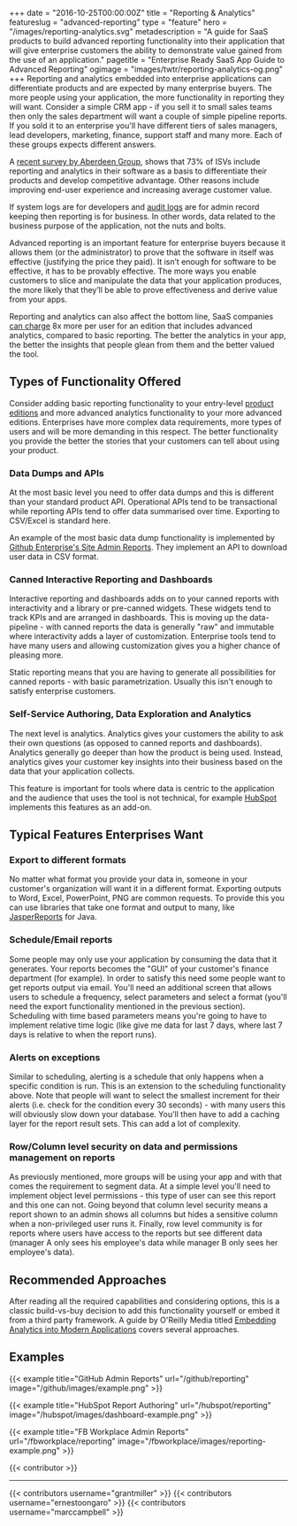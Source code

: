 +++
date = "2016-10-25T00:00:00Z"
title = "Reporting & Analytics"
featureslug = "advanced-reporting"
type = "feature"
hero = "/images/reporting-analytics.svg"
metadescription = "A guide for SaaS products to build advanced reporting functionality into their application that will give enterprise customers the ability to demonstrate value gained from the use of an application."
pagetitle = "Enterprise Ready SaaS App Guide to Advanced Reporting"
ogimage = "images/twtr/reporting-analytics-og.png"
+++
Reporting and analytics embedded into enterprise applications can differentiate products and are expected by many enterprise buyers. The more people using your application, the more functionality in reporting they will want. Consider a simple CRM app - if you sell it to small sales teams then only the sales department will want a couple of simple pipeline reports. If you sold it to an enterprise you'll have different tiers of sales managers, lead developers, marketing, finance, support staff and many more. Each of these groups expects different answers.

A [recent survey by Aberdeen Group](http://aberdeen.com/research/8815/rr-embedded-business-intelligence/content.aspx), shows that 73% of ISVs include reporting and analytics in their software as a basis to differentiate their products and develop competitive advantage. Other reasons include improving end-user experience and increasing average customer value.

If system logs are for developers and [audit logs](../audit-log/) are for admin record keeping then reporting is for business. In other words, data related to the business purpose of the application, not the nuts and bolts.  

Advanced reporting is an important feature for enterprise buyers because it allows them (or the administrator) to prove that the software in itself was effective (justifying the price they paid).  It isn’t enough for software to be effective, it has to be provably effective. The more ways you enable customers to slice and manipulate the data that your application produces, the more likely that they’ll be able to prove effectiveness and derive value from your apps.

Reporting and analytics can also affect the bottom line, SaaS companies [ can charge](https://www.oreilly.com/ideas/ditch-the-data-dump) 8x more per user for an edition that includes advanced analytics, compared to basic reporting. The better the analytics in your app, the better the insights that people glean from them and the better valued the tool.

## Types of Functionality Offered
Consider adding basic reporting functionality to your entry-level [product editions](../product-assortment/) and more advanced analytics functionality to your more advanced editions. Enterprises have more complex data requirements, more types of users and will be more demanding in this respect. The better functionality you provide the better the stories that your customers can tell about using your product.

### Data Dumps and APIs
At the most basic level you need to offer data dumps and this is different than your standard product API. Operational APIs tend to be transactional while reporting APIs tend to offer data summarised over time. Exporting to CSV/Excel is standard here.

An example of the most basic data dump functionality is implemented by [Github Enterprise's Site Admin Reports](/github/reporting). They implement an API to download user data in CSV format.

### Canned Interactive Reporting and Dashboards
Interactive reporting and dashboards adds on to your canned reports with interactivity and a library or pre-canned widgets. These widgets tend to track KPIs and are arranged in dashboards. This is moving up the data-pipeline - with canned reports the data is generally "raw" and immutable where interactivity adds a layer of customization. Enterprise tools tend to have many users and allowing customization gives you a higher chance of pleasing more.  

Static reporting means that you are having to generate all possibilities for canned reports - with basic parametrization. Usually this isn't enough to satisfy enterprise customers.  

### Self-Service Authoring, Data Exploration and Analytics
The next level is analytics. Analytics gives your customers the ability to ask their own questions (as opposed to canned reports and dashboards). Analytics generally go deeper than how the product is being used. Instead, analytics gives your customer key insights into their business based on the data that your application collects.

This feature is important for tools where data is centric to the application and the audience that uses the tool is not technical, for example [HubSpot](/hubspot/reporting) implements this features as an add-on.

## Typical Features Enterprises Want
### Export to different formats
No matter what format you provide your data in, someone in your customer's organization will want it in a different format. Exporting outputs to Word, Excel, PowerPoint, PNG are common requests. To provide this you can use libraries that take one format and output to many, like [JasperReports](http://community.jaspersoft.com) for Java.

### Schedule/Email reports
Some people may only use your application by consuming the data that it generates. Your reports becomes the "GUI" of your customer's finance department (for example). In order to satisfy this need some people want to get reports output via email. You'll need an additional screen that allows users to schedule a frequency, select parameters and select a format (you'll need the export functionality mentioned in the previous section). Scheduling with time based parameters means you're going to have to implement relative time logic (like give me data for last 7 days, where last 7 days is relative to when the report runs).

### Alerts on exceptions
Similar to scheduling, alerting is a schedule that only happens when a specific condition is run. This is an extension to the scheduling functionality above. Note that people will want to select the smallest increment for their alerts (i.e. check for the condition every 30 seconds) - with many users this will obviously slow down your database. You'll then have to add a caching layer for the report result sets. This can add a lot of complexity.  

### Row/Column level security on data and permissions management on reports
As previously mentioned, more groups will be using your app and with that comes the requirement to segment data. At a simple level you'll need to implement object level permissions - this type of user can see this report and this one can not. Going beyond that column level security means a report shown to an admin shows all columns but hides a sensitive column when a non-privileged user runs it. Finally, row level community is for reports where users have access to the reports but see different data (manager A only sees his employee's data while manager B only sees her employee's data).

## Recommended Approaches
After reading all the required capabilities and considering options, this is a classic build-vs-buy decision to add this functionality yourself or embed it from a third party framework. A guide by O'Reilly Media titled [Embedding Analytics into Modern Applications](http://www.oreilly.com/data/free/embedding-analytics-in-modern-applications.csp) covers several approaches.

## Examples
{{< example title="GitHub Admin Reports" url="/github/reporting" image="/github/images/example.png" >}}

{{< example title="HubSpot Report Authoring" url="/hubspot/reporting" image="/hubspot/images/dashboard-example.png" >}}

{{< example title="FB Workplace Admin Reports" url="/fbworkplace/reporting" image="/fbworkplace/images/reporting-example.png" >}}

{{< contributor >}}

----
{{< contributors username="grantmiller" >}}
{{< contributors username="ernestoongaro" >}}
{{< contributors username="marccampbell" >}}

